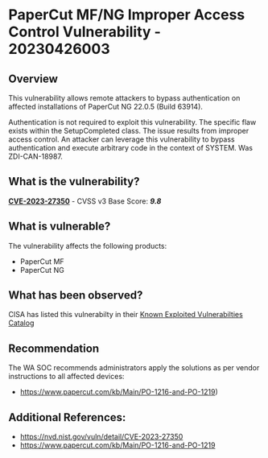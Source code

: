 # PaperCut MF/NG Improper Access Control Vulnerability - 20230426003

## Overview
This vulnerability allows remote attackers to bypass authentication on affected installations of PaperCut NG 22.0.5 (Build 63914).

Authentication is not required to exploit this vulnerability. The specific flaw exists within the SetupCompleted class. The issue results from improper access control. An attacker can leverage this vulnerability to bypass authentication and execute arbitrary code in the context of SYSTEM. Was ZDI-CAN-18987.

## What is the vulnerability?
[**CVE-2023-27350**](hhttps://nvd.nist.gov/vuln/detail/CVE-2023-27350) - CVSS v3 Base Score: ***9.8***

## What is vulnerable? 
The vulnerability affects the following products:
- PaperCut MF
- PaperCut NG


## What has been observed?
CISA has listed this vulnerabilty in their [Known Exploited Vulnerabilties Catalog](https://nvd.nist.gov/vuln/detail/CVE-2023-27350) 

## Recommendation
The WA SOC recommends administrators apply the solutions as per vendor instructions to all affected devices:
- https://www.papercut.com/kb/Main/PO-1216-and-PO-1219)

## Additional References:
* https://nvd.nist.gov/vuln/detail/CVE-2023-27350
* https://www.papercut.com/kb/Main/PO-1216-and-PO-1219


